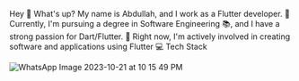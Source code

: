 Hey 👋 What's up?
My name is Abdullah, and I work as a Flutter developer. 🚀 Currently, I'm pursuing a degree in Software Engineering 📚, and I have a strong passion for Dart/Flutter. 💙 Right now, I'm actively involved in creating software and applications using Flutter 
💻 Tech Stack


![WhatsApp Image 2023-10-21 at 10 15 49 PM](https://github.com/ud-abdullah-alhamed/ud-abdullah-alhamed/assets/137105812/333d759f-9316-4e36-bf73-ede452c4e4a2)
